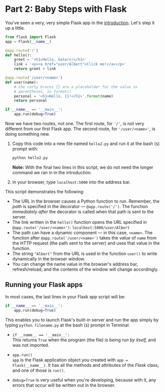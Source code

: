 # Part 2: Baby Steps with Flask

You've seen a very, very simple Flask app in the [introduction](https://github.com/macloo/python-beginners/tree/master/flask). Let's step it up a little.

```python
from flask import Flask
app = Flask(__name__)

@app.route('/')
def hello():
    greet = '<h1>Hello, Gators!</h1>'
    link = '<p><a href="user/Albert">Click me!</a></p>'
    return greet + link

@app.route('/user/<name>')
def user(name):
    # the curly braces {} are a placeholder for the value in
    # parentheses, in format()
    personal = '<h1>Hello, {}!</h1>'.format(name)
    return personal

if __name__ == '__main__':
    app.run(debug=True)
```

Now we have two routes, not one. The first route, for `'/'`, is not very different from our first Flask app. The second route, for `'/user/<name>'`, is doing something new.

1. Copy this code into a new file named `hello2.py` and run it at the bash (`$`) prompt with:

   ```bash
   python hello2.py
   ```

   **Note:** With the final two lines in this script, we do not need the longer command we ran in in the introduction.

2. In your browser, type `localhost:5000` into the address bar.

This script demonstrates the following:

* The URL in the browser causes a Python function to run. Remember, the *path* is specified in the decorator &mdash; `@app.route('/')`. The function *immediately after* the decorator is called when that path is sent to the server.
* The link written in the `hello()` function opens the URL specified in `@app.route('/user/<name>')`: `localhost:5000/user/Albert`
* The path can have a dynamic component &mdash; in this case, `<name>`. The function after `@app.route('/user/<name>')` takes the *value* of `name` from the HTTP request (the path sent to the server) and uses that value in the function.
* The string `"Albert"` from the URL is used in the function `user()` to write dynamically in the browser window.
* You can change the name value in the browser's address bar, refresh/reload, and the contents of the window will change accordingly.

## Running your Flask apps

In most cases, the last lines in your Flask app script will be:

```python
if __name__ == '__main__':
    app.run(debug=True)
```

This enables you to launch Flask's built-in server and run the app simply by typing `python filename.py` at the bash (`$`) prompt in Terminal.

* `if __name__ == '__main__':` <br>
   This returns `True` when the program (the file) is being *run by itself,* and was not imported.

* `app.run()` <br>
  `app` is the Flask application object you created with `app = Flask(__name__)`. It has all the methods and attributes of the *Flask* class, and one of those is `run()`.

* `debug=True` is very useful when you're developing, because with it, any errors that occur will be written out in the browser.

